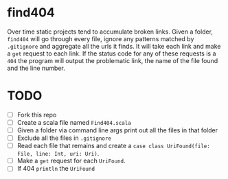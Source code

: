 # find404

Over time static projects tend to accumulate broken links. Given a folder, `find404` will go through every file, ignore any patterns matched by `.gitignore` and aggregate all the urls it finds. It will take each link and make a `get` request to each link. If the status code for any of these requests is a `404` the program will output the problematic link, the name of the file found and the line number. 

# TODO

+ [ ] Fork this repo
+ [ ] Create a scala file named `Find404.scala`
+ [ ] Given a folder via command line args print out all the files in that folder
+ [ ] Exclude all the files in `.gitignore`
+ [ ] Read each file that remains and create a `case class UriFound(file: File, line: Int, uri: Uri)`.
+ [ ] Make a `get` request for each `UriFound`. 
+ [ ] If 404 `println` the `UriFound`